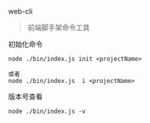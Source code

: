web-cli 
> 前端脚手架命令工具

初始化命令
```
node ./bin/index.js init <projectName>

或者
node ./bin/index.js  i <projectName>
```

版本号查看
```
node ./bin/index.js -v
```
